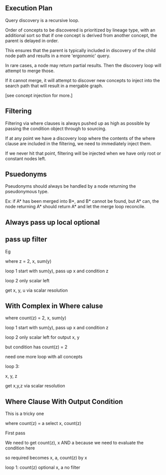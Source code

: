 

## Execution Plan


Query discovery is a recursive loop.

Order of concepts to be discovered is prioritized by lineage type, with an additional sort so that if one concept
is derived from another concept, the parent is delayed in order.

This ensures that the parent is typically included in discovery of the child node path and results in a more 'ergonomic' query.

In rare cases, a node may return partial results. Then the discovery loop will attempt to merge those.

If it cannot merge, it will attempt to discover new concepts to inject into the search path that will result in a mergable graph.

[see concept injection for more.]

## Filtering
Filtering via where clauses is always pushed up as high as possible by passing the condition object through to sourcing. 

If at any point we have a discovery loop where the contents of the where clause are included in the filtering, we need to immediately inject them.

If we never hit that point, filtering will be injected when we have only root or constant nodes left.

## Psuedonyms

Pseudonyms should always be handled by a node returning the pseudonymous type.

Ex: if A* has been merged into B*, and B* cannot be found, but A* can, the node returning A* should return A* and let the merge loop reconcile. 




## Always pass up local optional
## pass up filter
Eg

where z = 2,
x, sum(y)


loop 1
start with sum(y), pass up x and condition z

loop 2
only scalar left

get x, y, u via scalar resolution


## With Complex in Where caluse

where count(z) = 2,
x, sum(y)


loop 1
start with sum(y), pass up x and condition z

loop 2
only scalar left for output
x, y

but condition has count(z) = 2

need one more loop with all concepts

loop 3:

x, y, z

get x,y,z via scalar resolution


## Where Clause With Output Condition

This is a tricky one

where count(z) = a
select
    x,
    count(z)

First pass

We need to get count(z), x AND a because we need to evaluate the condition here

so required becomes x, a, count(z) by x

loop 1:
    count(z) optional x, a no filter
